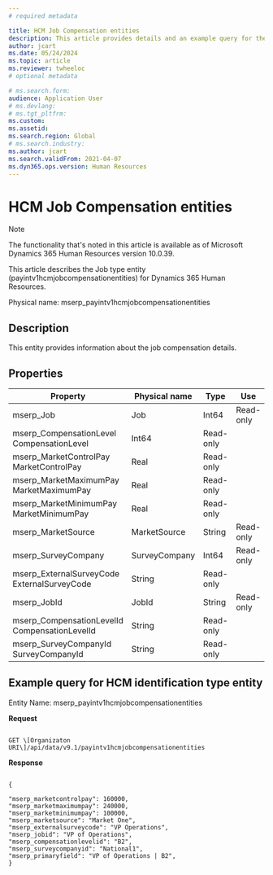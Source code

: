 ```yaml
---
# required metadata

title: HCM Job Compensation entities
description: This article provides details and an example query for the HCM Job Compensation entities in Microsoft Dynamics 365 Human Resources.
author: jcart
ms.date: 05/24/2024
ms.topic: article
ms.reviewer: twheeloc
# optional metadata

# ms.search.form: 
audience: Application User
# ms.devlang: 
# ms.tgt_pltfrm: 
ms.custom: 
ms.assetid: 
ms.search.region: Global
# ms.search.industry: 
ms.author: jcart
ms.search.validFrom: 2021-04-07
ms.dyn365.ops.version: Human Resources
---
```


# HCM Job Compensation entities

> [!NOTE]
> The functionality that's noted in this article is available as of Microsoft Dynamics 365 Human Resources version 10.0.39.

This article describes the Job type entity (payintv1hcmjobcompensationentities) for Dynamics 365 Human Resources.

Physical name: mserp_payintv1hcmjobcompensationentities

## Description

This entity provides information about the job compensation details.

## Properties

| Property | Physical name | Type | Use | 
|---|---|---|---|
| mserp_Job | Job | Int64 |Read-only |
| mserp_CompensationLevel CompensationLevel | Int64 |Read-only |
| mserp_MarketControlPay MarketControlPay | Real |Read-only |
| mserp_MarketMaximumPay MarketMaximumPay | Real |Read-only |
| mserp_MarketMinimumPay MarketMinimumPay | Real |Read-only |
| mserp_MarketSource | MarketSource | String |Read-only |
| mserp_SurveyCompany | SurveyCompany | Int64 |Read-only |
| mserp_ExternalSurveyCode ExternalSurveyCode | String |Read-only |
| mserp_JobId | JobId | String |Read-only |
| mserp_CompensationLevelId CompensationLevelId | String |Read-only |
| mserp_SurveyCompanyId SurveyCompanyId | String |Read-only |


## Example query for HCM identification type entity

Entity Name: mserp_payintv1hcmjobcompensationentities

**Request**

```HTTPCopy

GET \[Organizaton URI\]/api/data/v9.1/payintv1hcmjobcompensationentities
```

**Response**

```JSONCopy

{

"mserp_marketcontrolpay": 160000,
"mserp_marketmaximumpay": 240000,
"mserp_marketminimumpay": 100000,
"mserp_marketsource": "Market One",
"mserp_externalsurveycode": "VP Operations",
"mserp_jobid": "VP of Operations",
"mserp_compensationlevelid": "B2",
"mserp_surveycompanyid": "National1",
"mserp_primaryfield": "VP of Operations | B2",
}
```
